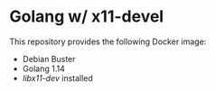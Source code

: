 # Golang w/ x11-devel

This repository provides the following Docker image:
- Debian Buster
- Golang 1.14
- _libx11-dev_ installed
